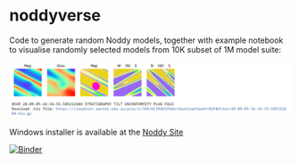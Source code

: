 # noddyverse

Code to generate random Noddy models, together with example notebook to visualise randomly selected models from 10K subset of 1M model suite:

![Example output](images/example.png)
   
Windows installer is available at the <a href="http://tectonique.net/noddy">Noddy Site</a>
   

[![Binder](https://mybinder.org/badge_logo.svg)](https://mybinder.org/v2/gh/Loop3D/noddyverse/HEAD?filepath=noddyverse%20remote%20files.ipynb)


